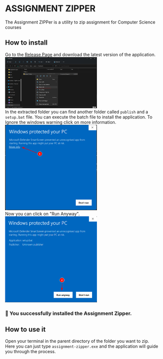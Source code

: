 # ASSIGNMENT ZIPPER
The Assignment ZIPPer is a utility to zip assignment for Computer Science courses

## How to install

Go to the [Release Page](https://github.com/DoctorNova/digipen-zip-assignment/releases) and download the latest version of the application.
<br/>
<img src="docs/unzip-release.png?raw=true" width="300px">
<br/>
In the extracted folder you can find another folder called `publish` and a `setup.bat` file. You can execute the batch file to install the application. 
To Ignore the windows warning click on more information.
<br/>
<img src="docs/setup-step-1.png?raw=true" width="300px">
<br/>
Now you can click on "Run Anyway".
<br/>
<img src="docs/setup-step-2.png?raw=true" width="300px">
<br/>

### 🥳 You successfully installed the Assignment Zipper.

## How to use it

Open your terminal in the parent directory of the folder you want to zip.
Here you can just type `assignment-zipper.exe` and the application will guide you through the process.
